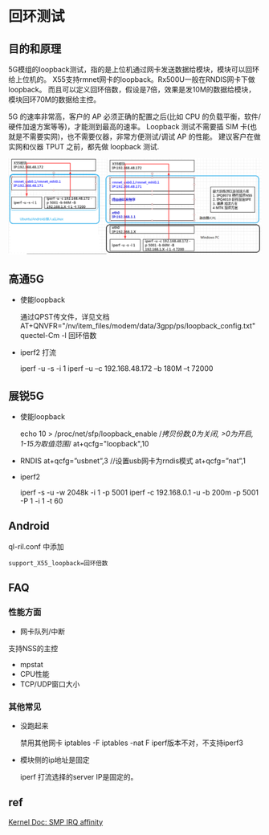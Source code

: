 回环测试
=====


## 目的和原理

5G模组的loopback测试，指的是上位机通过网卡发送数据给模块，模块可以回环给上位机的。
X55支持rmnet网卡的loopback。Rx500U一般在RNDIS网卡下做loopback。 
而且可以定义回环倍数，假设是7倍，效果是发10M的数据给模块，模块回环70M的数据给主控。 
 
5G 的速率非常高，客户的 AP 必须正确的配置之后(比如 CPU 的负载平衡，软件/硬件加速方案等等)，才能测到最高的速率。 
Loopback 测试不需要插 SIM 卡(也就是不需要实网)，也不需要仪器，非常方便测试/调试 AP 的性能。 
建议客户在做实网和仪器 TPUT 之前，都先做 loopback 测试.

![](X55_Loopback.bmp)



## 高通5G

- 使能loopback

	通过QPST传文件，详见文档 AT+QNVFR="/nv/item_files/modem/data/3gpp/ps/loopback_config.txt"
	quectel-Cm -l 回环倍数

- iperf2 打流

	iperf -u -s -i 1
	iperf –u –c 192.168.48.172 –b 180M –t 72000


## 展锐5G

- 使能loopback

	echo 10 > /proc/net/sfp/loopback_enable    /*拷贝份数,0为关闭, >0为开启, 1-15为取值范围*/
	at+qcfg="loopback",10

- RNDIS
	at+qcfg=”usbnet”,3		//设置usb网卡为rndis模式
	at+qcfg=”nat”,1	

- iperf2

	iperf -s -u -w 2048k -i 1 -p 5001
	iperf -c 192.168.0.1 -u -b 200m -p 5001 -P 1 -i 1 -t 60 


## Android

ql-ril.conf 中添加

	support_X55_loopback=回环倍数

## FAQ

### 性能方面

- 网卡队列/中断

支持NSS的主控

- mpstat
- CPU性能
- TCP/UDP窗口大小

### 其他常见

- 没跑起来

	禁用其他网卡
	iptables -F
	iptables -nat F
	iperf版本不对，不支持iperf3

- 模块侧的ip地址是固定

	iperf 打流选择的server IP是固定的。

## ref

[Kernel Doc: SMP IRQ affinity](https://www.kernel.org/doc/html/latest/core-api/irq/irq-affinity.html)
